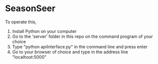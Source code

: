 # SeasonSeer
To operate this, 
1. Install Python on your computer
2. Go to the 'server' folder in this repo on the command program of your choice
3. Type "python apiInterface.py" in the command line and press enter
4. Go to your browser of choice and type in the address line "localhost:5000"